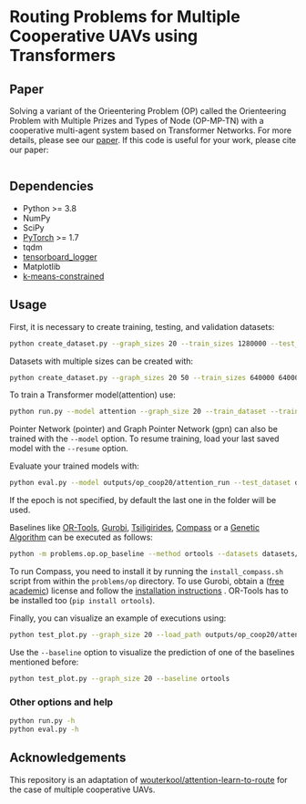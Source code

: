 # Routing Problems for Multiple Cooperative UAVs using Transformers

## Paper
Solving a variant of the Orieentering Problem (OP) called the Orienteering Problem with Multiple Prizes and Types of
Node (OP-MP-TN) with a cooperative multi-agent system based on Transformer Networks. For more details, please see our
[paper](). If this code is useful for your work, please cite our paper:

```

``` 

## Dependencies

* Python >= 3.8
* NumPy
* SciPy
* [PyTorch](http://pytorch.org/) >= 1.7
* tqdm
* [tensorboard_logger](https://github.com/TeamHG-Memex/tensorboard_logger)
* Matplotlib
* [k-means-constrained](https://joshlk.github.io/k-means-constrained/)

## Usage

First, it is necessary to create training, testing, and validation datasets:
```bash
python create_dataset.py --graph_sizes 20 --train_sizes 1280000 --test_sizes 10000 --val_sizes 10000
```

Datasets with multiple sizes can be created with:
```bash
python create_dataset.py --graph_sizes 20 50 --train_sizes 640000 640000 --test_sizes 5000 5000 --val_sizes 5000 5000
```

To train a Transformer model(attention) use:
```bash
python run.py --model attention --graph_size 20 --train_dataset --train_dataset datasets/op/coop/4agents/1depots/20_seed1234/train --val_dataset datasets/op/coop/4agents/1depots/20_seed1234/val
```

Pointer Network (pointer) and Graph Pointer Network (gpn) can also be trained with the `--model` option. To resume
training, load your last saved model with the `--resume` option.

Evaluate your trained models with:
```bash
python eval.py --model outputs/op_coop20/attention_run --test_dataset datasets/op/coop/4agents/1depots/20_seed1234/test/20/data.pkl
```
If the epoch is not specified, by default the last one in the folder will be used.

Baselines like [OR-Tools](https://developers.google.com/optimization), [Gurobi](https://www.gurobi.com),
[Tsiligirides](https://www.tandfonline.com/doi/abs/10.1057/jors.1984.162),
[Compass](https://github.com/bcamath-ds/compass) or a [Genetic Algorithm](https://github.com/mc-ride/orienteering) can
be executed as follows:
```bash
python -m problems.op.op_baseline --method ortools --datasets datasets/op/coop/4agents/1depots/20_seed1234/test/20/data.pkl
```
To run Compass, you need to install it by running the `install_compass.sh` script from within the `problems/op`
directory. To use Gurobi, obtain a ([free academic](http://www.gurobi.com/registration/academic-license-reg)) license
and follow the
[installation instructions](https://www.gurobi.com/documentation/8.1/quickstart_windows/installing_the_anaconda_py.html)
. OR-Tools has to be installed too (`pip install ortools`).

Finally, you can visualize an example of executions using:
```bash
python test_plot.py --graph_size 20 --load_path outputs/op_coop20/attention_run
```

Use the `--baseline` option to visualize the prediction of one of the baselines mentioned before:
```bash
python test_plot.py --graph_size 20 --baseline ortools
```

### Other options and help
```bash
python run.py -h
python eval.py -h
```

## Acknowledgements
This repository is an adaptation of
[wouterkool/attention-learn-to-route](https://github.com/wouterkool/attention-learn-to-route) for the case of multiple
cooperative UAVs.
